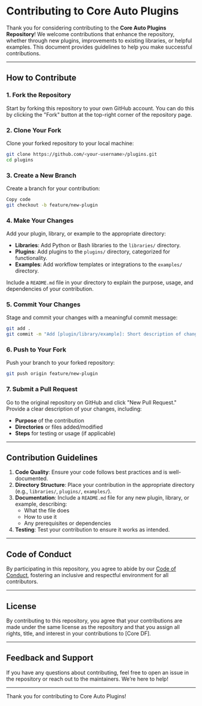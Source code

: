 # Contributing to Core Auto Plugins

Thank you for considering contributing to the **Core Auto Plugins Repository**! We welcome contributions that enhance the repository, whether through new plugins, improvements to existing libraries, or helpful examples. This document provides guidelines to help you make successful contributions.

---

## How to Contribute

### 1. Fork the Repository
Start by forking this repository to your own GitHub account. You can do this by clicking the "Fork" button at the top-right corner of the repository page.

### 2. Clone Your Fork
Clone your forked repository to your local machine:
```bash
git clone https://github.com/<your-username>/plugins.git
cd plugins
```

### 3. Create a New Branch
Create a branch for your contribution:

```bash
Copy code
git checkout -b feature/new-plugin
```

### 4. Make Your Changes

Add your plugin, library, or example to the appropriate directory:

- **Libraries**: Add Python or Bash libraries to the `libraries/` directory.
- **Plugins**: Add plugins to the `plugins/` directory, categorized for functionality.
- **Examples**: Add workflow templates or integrations to the `examples/` directory.

Include a `README.md` file in your directory to explain the purpose, usage, and dependencies of your contribution.

### 5. Commit Your Changes
Stage and commit your changes with a meaningful commit message:

```bash
git add .
git commit -m "Add [plugin/library/example]: Short description of changes"
```

### 6. Push to Your Fork
Push your branch to your forked repository:

```bash
git push origin feature/new-plugin
```

### 7. Submit a Pull Request
Go to the original repository on GitHub and click "New Pull Request." Provide a clear description of your changes, including:

- **Purpose** of the contribution
- **Directories** or files added/modified
- **Steps** for testing or usage (if applicable)

---

## Contribution Guidelines

1. **Code Quality**: Ensure your code follows best practices and is well-documented.
2. **Directory Structure**: Place your contribution in the appropriate directory (e.g., `libraries/`, `plugins/`, `examples/`).
3. **Documentation**: Include a `README.md` file for any new plugin, library, or example, describing:
   - What the file does
   - How to use it
   - Any prerequisites or dependencies
4. **Testing**: Test your contribution to ensure it works as intended.

---

## Code of Conduct

By participating in this repository, you agree to abide by our [Code of Conduct](CODE_OF_CONDUCT.md), fostering an inclusive and respectful environment for all contributors.

---

## License

By contributing to this repository, you agree that your contributions are made under the same license as the repository and that you assign all rights, title, and interest in your contributions to [Core DF].


---

## Feedback and Support

If you have any questions about contributing, feel free to open an issue in the repository or reach out to the maintainers. We’re here to help!

---

Thank you for contributing to Core Auto Plugins!

